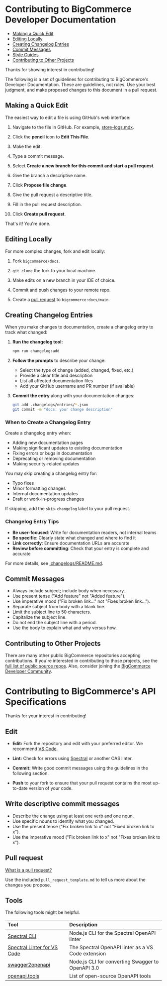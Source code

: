 # Contributing to BigCommerce Developer Documentation

- [Making a Quick Edit](#making-a-quick-edit)
- [Editing Locally](#editing-locally)
- [Creating Changelog Entries](#creating-changelog-entries)
- [Commit Messages](#commit-messages)
- [Style Guides](#style-guides)
- [Contributing to Other Projects](#contributing-to-other-projects)

Thanks for showing interest in contributing!

The following is a set of guidelines for contributing to BigCommerce's Developer Documentation. These are guidelines, not rules. Use your best judgment, and make proposed changes to this document in a pull request.

## Making a Quick Edit

The easiest way to edit a file is using GitHub's web interface:

1. Navigate to the file in GitHub. For example, [store-logs.mdx](https://github.com/bigcommerce/docs/blob/main/docs/api-docs/store-logs/store-logs.mdx).

2. Click the **pencil** icon to **Edit This File**.
3. Make the edit.
4. Type a commit message.
5. Select **Create a new branch for this commit and start a pull request**.
6. Give the branch a descriptive name.
7. Click **Propose file change**.
8. Give the pull request a descriptive title.
9. Fill in the pull request description.
10. Click **Create pull request**.

That's it! You're done.

## Editing Locally

For more complex changes, fork and edit locally:

1. Fork `bigcommerce/docs`.

2. `git clone` the fork to your local machine.

3. Make edits on a new branch in your IDE of choice.

4. Commit and push changes to your remote repo.

5. Create a [pull request](https://help.github.com/en/github/collaborating-with-issues-and-pull-requests/creating-a-pull-request-from-a-fork) to `bigcommerce:docs/main`.

## Creating Changelog Entries

When you make changes to documentation, create a changelog entry to track what changed:

1. **Run the changelog tool:**
   ```bash
   npm run changelog:add
   ```

2. **Follow the prompts** to describe your change:
   - Select the type of change (added, changed, fixed, etc.)
   - Provide a clear title and description
   - List all affected documentation files
   - Add your GitHub username and PR number (if available)

3. **Commit the entry** along with your documentation changes:
   ```bash
   git add .changelogs/entries/*.json
   git commit -m "docs: your change description"
   ```

### When to Create a Changelog Entry

Create a changelog entry when:
- Adding new documentation pages
- Making significant updates to existing documentation
- Fixing errors or bugs in documentation
- Deprecating or removing documentation
- Making security-related updates

You may skip creating a changelog entry for:
- Typo fixes
- Minor formatting changes
- Internal documentation updates
- Draft or work-in-progress changes

If skipping, add the `skip-changelog` label to your pull request.

### Changelog Entry Tips

- **Be user-focused**: Write for documentation readers, not internal teams
- **Be specific**: Clearly state what changed and where to find it
- **Link correctly**: Ensure documentation URLs are accurate
- **Review before committing**: Check that your entry is complete and accurate

For more details, see [.changelogs/README.md](.changelogs/README.md).


## Commit Messages

- Always include subject; include body when necessary.
- Use present tense ("Add feature" not "Added feature").
- Use imperative mood ("Fix broken link..." not "Fixes broken link...").
- Separate subject from body with a blank line.
- Limit the subject line to 50 characters.
- Capitalize the subject line.
- Do not end the subject line with a period.
- Use the body to explain what and why versus how.

## Contributing to Other Projects

There are many other public BigCommerce repositories accepting contributions. If you're interested in contributing to those projects, see the [full list of public source repos](https://github.com/bigcommerce?utf8=%E2%9C%93&q=is%3Apublic&type=source&language=). Also, consider joining the [BigCommerce Developer Community](https://developer.bigcommerce.com/community).

# Contributing to BigCommerce's API Specifications

Thanks for your interest in contributing!

## Edit

* **Edit:** Fork the repository and edit with your preferred editor. We recommend [VS Code](https://code.visualstudio.com/).
* **Lint:** Check for errors using [Spectral](https://stoplight.io/open-source/spectral) or another OAS linter.

* **Commit:** Write good commit messages using the guidelines in the following section.
* **Push** to your fork to ensure that your pull request contains the most up-to-date version of your code.

## Write descriptive commit messages

* Describe the change using at least one verb and one noun.
* Use specific nouns to identify what you changed.
* Use the present tense ("Fix broken link to x" not "Fixed broken link to x").
* Use the imperative mood ("Fix broken link to x" not "Fixes broken link to x").

## Pull request

[What is a pull request?](https://docs.github.com/en/free-pro-team@latest/github/collaborating-with-issues-and-pull-requests/creating-a-pull-request)

Use the included `pull_request_template.md` to tell us more about the changes you propose.

## Tools

The following tools might be helpful.

| Tool | Description |
|:-----|:------------|
| [Spectral CLI](https://stoplight.io/open-source/spectral) | Node.js CLI for the Spectral OpenAPI linter |
| [Spectral Linter for VS Code](https://marketplace.visualstudio.com/items?itemName=stoplight.spectral)| The Spectral OpenAPI linter as a VS Code extension |
| [swagger2openapi](https://www.npmjs.com/package/swagger2openapi)| Node.js CLI for converting Swagger to OpenAPI 3.0 |
| [openapi.tools](https://openapi.tools/) | List of open-source OpenAPI tools |
